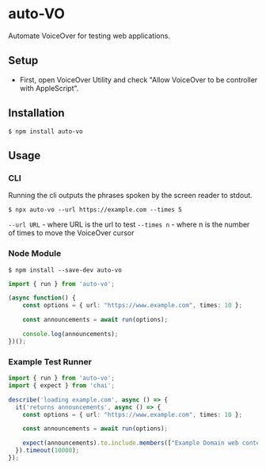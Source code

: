 # auto-VO

Automate VoiceOver for testing web applications.

## Setup

- First, open VoiceOver Utility and check "Allow VoiceOver to be controller with AppleScript".

## Installation

    $ npm install auto-vo

## Usage

### CLI

Running the cli outputs the phrases spoken by the screen reader to stdout.

    $ npx auto-vo --url https://example.com --times 5

`--url URL` - where URL is the url to test
`--times n` - where n is the number of times to move the VoiceOver cursor

### Node Module

    $ npm install --save-dev auto-vo

```typescript
import { run } from 'auto-vo';

(async function() {
    const options = { url: "https://www.example.com", times: 10 };

    const announcements = await run(options);

    console.log(announcements);
})();
```


### Example Test Runner

```typescript
import { run } from 'auto-vo';
import { expect } from 'chai';

describe('loading example.com', async () => {
  it('returns announcements', async () => {
    const options = { url: "https://www.example.com", times: 10 };

    const announcements = await run(options);

    expect(announcements).to.include.members(["Example Domain web content"]);
  }).timeout(10000);
});
```
